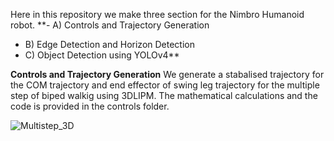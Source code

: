 Here in this repository we make three section for the Nimbro Humanoid robot.
**- A) Controls and Trajectory Generation 
- B) Edge Detection and Horizon Detection 
- C) Object Detection using YOLOv4**

**Controls and Trajectory Generation**
We generate a stabalised trajectory for the COM trajectory and end effector of swing leg trajectory for the multiple step of biped walkig using 3DLIPM.
The mathematical calculations and the code is provided in the controls folder.

![Multistep_3D](https://user-images.githubusercontent.com/50541542/189535476-c4854fa3-9a40-4413-8d60-dbaed86c1c06.gif)
